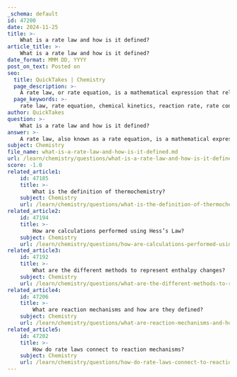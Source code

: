 ```yaml
---
_schema: default
id: 47200
date: 2024-11-25
title: >-
    What is a rate law and how is it defined?
article_title: >-
    What is a rate law and how is it defined?
date_format: MMM DD, YYYY
post_on_text: Posted on
seo:
  title: QuickTakes | Chemistry
  page_description: >-
    A rate law, or rate equation, is a mathematical expression that relates the reaction rate to the concentrations of reactants, defining how changes in those concentrations affect the rate of a chemical reaction.
  page_keywords: >-
    rate law, rate equation, chemical kinetics, reaction rate, rate constant, molar concentrations, reaction orders, empirical determination, stoichiometry, reaction behavior
author: QuickTakes
question: >-
    What is a rate law and how is it defined?
answer: >-
    A rate law, also known as a rate equation, is a mathematical expression that describes the relationship between the rate of a chemical reaction and the concentrations of the reactants involved in that reaction. The general form of a rate law can be expressed as:\n\n$$\n\text{rate} = k [A]^m [B]^n\n$$\n\nIn this equation:\n- $\text{rate}$ represents the reaction rate, typically expressed in units of concentration per unit time (e.g., molarity/second).\n- $k$ is the rate constant, which is specific to the reaction at a given temperature.\n- $[A]$ and $[B]$ are the molar concentrations of the reactants A and B, respectively.\n- $m$ and $n$ are the reaction orders with respect to reactants A and B, indicating how the rate is affected by the concentration of each reactant.\n\nThe values of $m$ and $n$ are determined experimentally and do not necessarily correspond to the stoichiometric coefficients of the reactants in the balanced chemical equation. The overall order of the reaction is the sum of the individual orders, $m + n$.\n\nRate laws provide crucial insights into how changes in the concentrations of reactants influence the rate of a reaction. They are empirical in nature, meaning they must be determined through experimental data rather than predicted from the reaction's stoichiometry. For example, if a reaction has a rate law of $\text{rate} = k [NO]^2 [O_2]$, it indicates that the reaction is second order with respect to NO and first order with respect to O₂, making it a third-order reaction overall.\n\nIn summary, the rate law is a fundamental concept in chemical kinetics that helps chemists understand and predict the behavior of chemical reactions based on the concentrations of reactants.
subject: Chemistry
file_name: what-is-a-rate-law-and-how-is-it-defined.md
url: /learn/chemistry/questions/what-is-a-rate-law-and-how-is-it-defined
score: -1.0
related_article1:
    id: 47185
    title: >-
        What is the definition of thermochemistry?
    subject: Chemistry
    url: /learn/chemistry/questions/what-is-the-definition-of-thermochemistry
related_article2:
    id: 47194
    title: >-
        How are calculations performed using Hess’s Law?
    subject: Chemistry
    url: /learn/chemistry/questions/how-are-calculations-performed-using-hesss-law
related_article3:
    id: 47192
    title: >-
        What are the different methods to represent enthalpy changes?
    subject: Chemistry
    url: /learn/chemistry/questions/what-are-the-different-methods-to-represent-enthalpy-changes
related_article4:
    id: 47206
    title: >-
        What are reaction mechanisms and how are they defined?
    subject: Chemistry
    url: /learn/chemistry/questions/what-are-reaction-mechanisms-and-how-are-they-defined
related_article5:
    id: 47202
    title: >-
        How do rate laws connect to reaction mechanisms?
    subject: Chemistry
    url: /learn/chemistry/questions/how-do-rate-laws-connect-to-reaction-mechanisms
---
```


&nbsp;